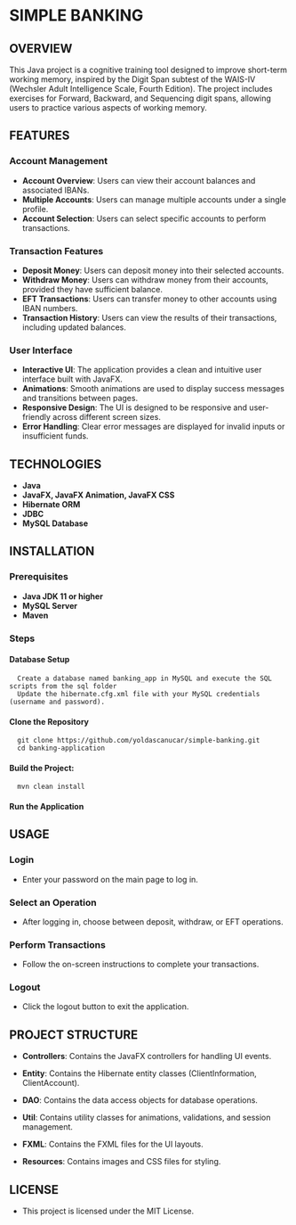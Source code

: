 # SIMPLE BANKING

## OVERVIEW

This Java project is a cognitive training tool designed to improve short-term working memory, inspired by the Digit Span
subtest of the WAIS-IV (Wechsler Adult Intelligence Scale, Fourth Edition). The project includes exercises for Forward,
Backward, and Sequencing digit spans, allowing users to practice various aspects of working memory.

## FEATURES

### Account Management

- **Account Overview**: Users can view their account balances and associated IBANs.
- **Multiple Accounts**: Users can manage multiple accounts under a single profile.
- **Account Selection**: Users can select specific accounts to perform transactions.

### Transaction Features

- **Deposit Money**: Users can deposit money into their selected accounts.
- **Withdraw Money**: Users can withdraw money from their accounts, provided they have sufficient balance.
- **EFT Transactions**: Users can transfer money to other accounts using IBAN numbers.
- **Transaction History**: Users can view the results of their transactions, including updated balances.

### User Interface


- **Interactive UI**: The application provides a clean and intuitive user interface built with JavaFX.
- **Animations**: Smooth animations are used to display success messages and transitions between pages.
- **Responsive Design**: The UI is designed to be responsive and user-friendly across different screen sizes.
- **Error Handling**: Clear error messages are displayed for invalid inputs or insufficient funds.

## TECHNOLOGIES

 - **Java**
 - **JavaFX, JavaFX Animation, JavaFX CSS**
 - **Hibernate ORM**
 - **JDBC**
 - **MySQL Database**


## INSTALLATION

### Prerequisites

- **Java JDK 11 or higher**
- **MySQL Server**
- **Maven**

### Steps

#### Database Setup

      Create a database named banking_app in MySQL and execute the SQL scripts from the sql folder  
      Update the hibernate.cfg.xml file with your MySQL credentials (username and password).

#### Clone the Repository

      git clone https://github.com/yoldascanucar/simple-banking.git
      cd banking-application

#### Build the Project:

      mvn clean install

#### Run the Application



## USAGE

### Login

- Enter your password on the main page to log in.

### Select an Operation

- After logging in, choose between deposit, withdraw, or EFT operations.

### Perform Transactions

- Follow the on-screen instructions to complete your transactions.

### Logout

- Click the logout button to exit the application.



## PROJECT STRUCTURE

- **Controllers**: Contains the JavaFX controllers for handling UI events.

- **Entity**: Contains the Hibernate entity classes (ClientInformation, ClientAccount).

- **DAO**: Contains the data access objects for database operations.

- **Util**: Contains utility classes for animations, validations, and session management.

- **FXML**: Contains the FXML files for the UI layouts.

- **Resources**: Contains images and CSS files for styling.


## LICENSE

- This project is licensed under the MIT License. 



